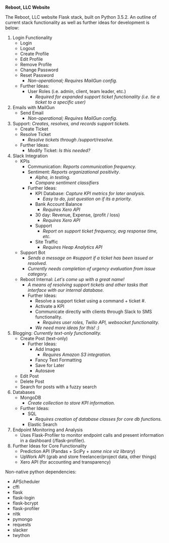 **Reboot, LLC Website**

The Reboot, LLC website Flask stack, built on Python 3.5.2. An outline 
of current stack functionality as well as further ideas for development 
is below:

1. Login Functionality
    * Login
    * Logout
    * Create Profile
    * Edit Profile
    * Remove Profile
    * Change Password
    * Reset Password
        * *Non-operational; Requires MailGun config.*
    * Further Ideas:
        * User Roles (i.e. admin, client, team leader, etc.)
            * *Required for expanded support ticket functionality (i.e. tie a ticket to a specific user)*
2. Emails with MailGun
    * Send Email 
        * *Non-operational; Requires MailGun config.*
3. Support: *Creates, resolves, and records support tickets.*
    * Create Ticket
    * Resolve Ticket
        * *Resolve tickets through /support/resolve.*
    * Further Ideas:
        * Modify Ticket: *Is this needed?*
4. Slack Integration
    * KPIs
        * Communication: *Reports communication frequency.*
        * Sentiment: *Reports organizational positivity*.
            * *Alpha, in testing.*
            * *Compare sentiment classifiers*
        * Further Ideas:
            * KPI Database: *Capture KPI metrics for later analysis.*
                * *Easy to do, just question on if its a priority.*
            * Bank Account Balance
                * *Requires Xero API*
            * 30 day: Revenue, Expense, (profit / loss)
                * *Requires Xero API*
            * Support
                * *Report on support ticket frequency, avg response time, etc.*
            * Site Traffic
                * *Requires Heap Analytics API*
    * Support Bot
        * *Sends a message on #support if a ticket has been issued or resolved.*
        * *Currently needs completion of urgency evaluation from issue category.*
    * Reboot Internal: *Let's come up with a great name!*
        * *A means of resolving support tickets and other tasks that interface with our internal database.*
        * Further Ideas:
            * Resolve a support ticket using a command + ticket #.
            * Activate a KPI 
            * Communicate directly with clients through Slack to SMS functionality.
                * *Requires user roles, Twilio API, websocket functionality.*
            * *We need more ideas for this! :)*
5. Blogging: *Currently text-only functionality.*
    * Create Post (text-only)
        * Further Ideas:
            * Add Images
                * *Requires Amazon S3 integration.*
            * Fancy Text Formatting
            * Save for Later
            * Autosave
    * Edit Post
    * Delete Post
    * Search for posts with a fuzzy search 
6. Databases
    * MongoDB
        * *Create collection to store KPI information.*
    * Further Ideas:
        * SQL
            * *Requires creation of database classes for core db functions.*
        * Elastic Search
7. Endpoint Monitoring and Analysis
    * Uses Flask-Profiler to monitor endpoint calls and present information in a dashboard (/flask-profiler).
8. Further Ideas for Core Functionality
    * Prediction API (Pandas + SciPy + *some nice viz library*)
    * UpWork API (grab and store freelancer/project data, other things)
    * Xero API (for accounting and transparency)
    
            



Non-native python dependencies:
* APScheduler
* cffi
* flask
* flask-login
* flask-bcrypt
* flask-profiler
* nltk
* pymongo
* requests
* slacker
* twython